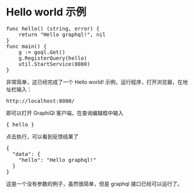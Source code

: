 # Hello world 示例
<pre>
func hello() (string, error) {
	return "Hello graphql!", nil
}
func main() {
    g := goql.Get()
    g.RegisterQuery(hello)
    util.StartService(8080)
}
</pre>

非常简单，这已经完成了一个 Hello world! 示例，运行程序，打开浏览器，在地址栏输入：
<pre>
http://localhost:8080/
</pre>
即可以打开 GraphiQl 客户端，在查询编辑框中输入
<pre>
{ hello }
</pre>
点击执行，可以看到反馈结果了
<pre>
{
  "data": {
    "hello": "Hello graphql!"
  }
}
</pre>

这是一个没有参数的例子，虽然很简单，但是 graphql 接口已经可以运行了。
